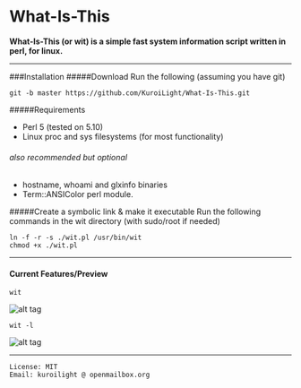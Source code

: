 What-Is-This
============
**What-Is-This (or wit) is a simple fast system information script written in perl, for linux.**

---
###Installation
#####Download
Run the following (assuming you have git)
```
git -b master https://github.com/KuroiLight/What-Is-This.git
```
#####Requirements
 - Perl 5 (tested on 5.10)
 - Linux proc and sys filesystems (for most functionality)
 
###### also recommended but optional
 - hostname, whoami and glxinfo binaries
 - Term::ANSIColor perl module.
 
#####Create a symbolic link & make it executable
Run the following commands in the wit directory (with sudo/root if needed)
```
ln -f -r -s ./wit.pl /usr/bin/wit
chmod +x ./wit.pl
```

---
#### Current Features/Preview
```
wit
```
![alt tag](https://raw.github.com/KuroiLight/What-Is-This/screns/main.png)
```
wit -l
```
![alt tag](https://raw.github.com/KuroiLight/What-Is-This/screns/extended.png)


---
```
License: MIT
Email: kuroilight @ openmailbox.org
```